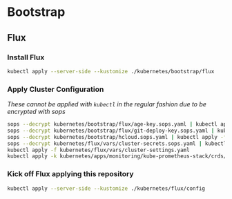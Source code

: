 # Bootstrap

## Flux

### Install Flux

```sh
kubectl apply --server-side --kustomize ./kubernetes/bootstrap/flux
```

### Apply Cluster Configuration

_These cannot be applied with `kubectl` in the regular fashion due to be encrypted with sops_

```sh
sops --decrypt kubernetes/bootstrap/flux/age-key.sops.yaml | kubectl apply -f -
sops --decrypt kubernetes/bootstrap/flux/git-deploy-key.sops.yaml | kubectl apply -f -
sops --decrypt kubernetes/bootstrap/hcloud.sops.yaml | kubectl apply -f -
sops --decrypt kubernetes/flux/vars/cluster-secrets.sops.yaml | kubectl apply -f -
kubectl apply -f kubernetes/flux/vars/cluster-settings.yaml
kubectl apply -k kubernetes/apps/monitoring/kube-prometheus-stack/crds/
```

### Kick off Flux applying this repository

```sh
kubectl apply --server-side --kustomize ./kubernetes/flux/config
```
